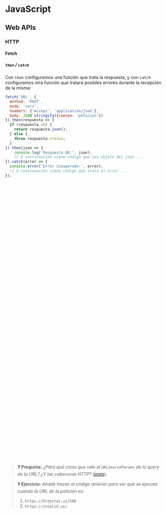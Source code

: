 # JavaScript
## Web APIs
### HTTP
#### Fetch
##### `then` / `catch`

Con `then` configuramos una función que trata la respuesta, y con `catch` configuramos otra función que tratará posibles errores durante la recepción de la misma:

```js
fetch('URL', {
  method: 'POST',
  mode: 'cors',
  headers: {'Accept': 'application/json'},
  body: JSON.stringify({cuerpo: 'peticion'})
}).then(respuesta => {
  if (respuesta.ok) {
    return respuesta.json();
  } else {
    throw respuesta.status;
  }
}).then(json => {
    console.log('Respuesta OK:', json);
    // A continuación viene código que usa objeto del json ...
}).catch(error => {
  console.error('Error inexperado:', error);
  // A continuación viene código que trata el error ...
});
```

<div class="codepen" data-height="460" data-theme-id="light" data-default-tab="js" data-editable="true" style="opacity:0" data-prefill='{"stylesheets":["https://cdn.jsdelivr.net/npm/bootstrap@5.3.0-alpha1/dist/css/bootstrap.min.css","https://cdn.jsdelivr.net/npm/bootstrap-icons@1.10.3/font/bootstrap-icons.css"]}'>
  <pre data-lang="html">&lt;body>
&lt;div class="card">
  &lt;div class="card-header">Mensajes&lt;/div>
  &lt;div class="card-body row">
    &lt;div class="col text-center">
      &lt;h5 id="titulo" class="card-title">No tienes mensajes&lt;/h5>
      &lt;p id="mensaje" class="card-text">&lt;i class="bi bi-chat" style="font-size: 4rem; color:gray;">&lt;/i>&lt;/p>
      &lt;button id="boton" type="button" class="btn btn-primary" onclick="actualizar()">Actualizar&lt;/button>
    &lt;/div>
  &lt;/div>
  &lt;div id="estado" class="card-footer text-muted">Sin actualizar&lt;/div>
&lt;/div>
&lt;/body></pre>
<pre data-lang="js">const peticion = function() {
  fetch('https://httpstat.us/200?' + new URLSearchParams({sleep: 4000}), {
    method: 'GET',
    mode: 'cors',
    headers: {'Accept': 'application/json'}
  }).then(respuesta => {
    if (respuesta.ok) {
      return respuesta.json();
    } else {
      throw respuesta.status;
    }
  }).then(objeto => {
    mostrarMensajes(objeto);
  }).catch(error => {
    mostrarError(error);
  });
}
// Lógica para cambiar la interfaz de usuario en función
// de la respuesta recibida:
const boton = document.getElementById('boton');
const estado = document.getElementById('estado');
const mostrarMensajes = function(mensajes) {
  cambiaEstadoBoton('enabled');
  estado.textContent = `0 mensajes - Actualizado a las ${new Date().toLocaleTimeString()}`;
}
const mostrarError = function(error) {
  cambiaEstadoBoton('enabled');
  estado.innerHTML = `&lt;i class="bi bi-exclamation-triangle-fill">&lt;/i> Error al actualizar (${error})`;
}
const mostrarActualizando = function() {
  cambiaEstadoBoton('disabled');
  estado.innerHTML = '&lt;div class="spinner-border spinner-border-sm">&lt;/div> Actualizando...';
}
const cambiaEstadoBoton = function(estado) {
  boton.disabled = estado === 'disabled';
}
const actualizar = function() {
  mostrarActualizando();
  peticion();
}
</pre><pre data-lang="css">html { font-size: 75%; padding: 2rem; }</pre></div>

> **❓ Pregunta:** _¿Para qué crees que vale el `URLSearchParams` de la query de la URL? ¿Y las cabeceras HTTP? ([pista](../../tema2/http/peticiones.html))._

> **❓ Ejercicio:** _Añade trazas al código anterior para ver qué se ejecuta cuando la URL de la petición es:_
> 1. `https://httpstat.us/500`
> 1. `https://invalid.us/`
